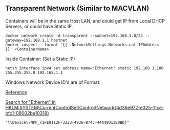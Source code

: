 ## Transparent Network (Similar to MACVLAN)

Containers will be in the same Host LAN, and could get IP from Local DHCP Servers, or could have Static IP.

    docker network create -d transparent --subnet=192.168.1.0/24 --gateway=192.168.1.1 hostnet
    docker inspect --format '{{ .NetworkSettings.Networks.nat.IPAddress }}' <ContainerName>
   
Inside Container: (Set a Static IP)

    netsh interface ipv4 set address name="Ethernet" static 192.168.1.100 255.255.255.0 192.168.1.1
   
Windows Network Device ID's are of Format:

[Reference](https://forum.golangbridge.org/t/soved-gopacket-pcap-and-windows-device-names/15856/2)

[Search for "Ethernet" in HKLM:SYSTEM\CurrentControlSet\Control\Network\{4d36e972-e325-11ce-bfc1-08002be10318}](https://stackoverflow.com/questions/29913516/how-to-get-meaningful-network-interface-names-instead-of-guids-with-netifaces-un)

    "\\Device\\NPF_{1FE9112F-3223-4936-B74C-44A48D13B0BD}"
